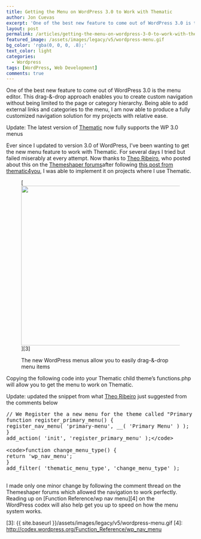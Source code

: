 ```yaml
---
title: Getting the Menu on WordPress 3.0 to Work with Thematic
author: Jon Cuevas
excerpt: 'One of the best new feature to come out of WordPress 3.0 is the menu editor. This drag-&-drop approach enables you to create custom navigation without being limited to the page or category hierarchy.'
layout: post
permalink: /articles/getting-the-menu-on-wordpress-3-0-to-work-with-thematic/
featured_image: /assets/images/legacy/v5/wordpress-menu.gif
bg_color: 'rgba(0, 0, 0, .8);'
text_color: light
categories:
  - Wordpress
tags: [WordPress, Web Development]
comments: true
---
```

<div class="alignleft">
</div>

One of the best new feature to come out of WordPress 3.0 is the menu editor. This drag-&-drop approach enables you to create custom navigation without being limited to the page or category hierarchy. Being able to add external links and categories to the menu, I am now able to produce a fully customized navigation solution for my projects with relative ease.<!--more-->

<span class="attention">Update: The latest version of <a href="http://themeshaper.com/thematic/">Thematic</a> now fully supports the WP 3.0 menus</span>

Ever since I updated to version 3.0 of WordPress, I&#8217;ve been wanting to get the new menu feature to work with Thematic. For several days I tried but failed miserably at every attempt. Now thanks to <a title="Theo Ribeiro – Photographer" href="http://theoribeiro.com/" rel="home">Theo Ribeiro</a>, who posted about this on the [Themeshaper forums][1]after following [this post from thematic4you][2], I was able to implement it on projects where I use Thematic.<figure class="figure alignnone">

[<img class="size-full wp-image-1079" title="wordpress-menu" src="{{ site.baseurl }}/assets/images/legacy/v5/wordpress-menu.gif" alt="" width="589" height="425" />][3]<figcaption>The new WordPress menus allow you to easily drag-&-drop menu items</figcaption></figure> 
Copying the following code into your Thematic child theme&#8217;s functions.php will allow you to get the menu to work on Thematic.

<span class="attention">Update: updated the snippet from what <a href="http://theoribeiro.com/">Theo Ribeiro</a> just suggested from the comments below</span>

<pre class="brush: php; title: ; notranslate" title="">// We Register the a new menu for the theme called "Primary Menu"
function register_primary_menu() {
register_nav_menu( 'primary-menu', __( 'Primary Menu' ) );
}
add_action( 'init', 'register_primary_menu' );&lt;/code&gt;

&lt;code&gt;function change_menu_type() {
return 'wp_nav_menu';
}
add_filter( 'thematic_menu_type', 'change_menu_type' );

</pre>

I made only one minor change by following the comment thread on the Themeshaper forums which allowed the navigation to work perfectly. Reading up on [Function Reference/wp nav menu][4] on the WordPress codex will also help get you up to speed on how the menu system works.

 [1]: http://themeshaper.com/forums/topic/a-better-way-to-use-the-new-menu-in-wordpress-30-final-version
 [2]: http://programming.thematic4you.com/2010/03/how-to-test-wp_nav_menu-with-thematic/
 [3]: {{ site.baseurl }}/assets/images/legacy/v5/wordpress-menu.gif
 [4]: http://codex.wordpress.org/Function_Reference/wp_nav_menu